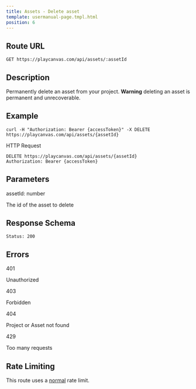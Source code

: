 ```yaml
---
title: Assets - Delete asset
template: usermanual-page.tmpl.html
position: 6
---
```


## Route URL

```none
GET https://playcanvas.com/api/assets/:assetId
```

## Description

Permanently delete an asset from your project. **Warning** deleting an asset is permanent and unrecoverable.

## Example

```none
curl -H "Authorization: Bearer {accessToken}" -X DELETE https://playcanvas.com/api/assets/{assetId}
```

HTTP Request
```
DELETE https://playcanvas.com/api/assets/{assetId}
Authorization: Bearer {accessToken}
```

## Parameters

<div class="params">
<div class="parameter"><span class="param">assetId: number</span><p>The id of the asset to delete</p></div>
</div>

## Response Schema

```none
Status: 200
```

## Errors

<div class="params">
<div class="parameter"><span class="param">401</span><p>Unauthorized</p></div>
<div class="parameter"><span class="param">403</span><p>Forbidden</p></div>
<div class="parameter"><span class="param">404</span><p>Project or Asset not found</p></div>
<div class="parameter"><span class="param">429</span><p>Too many requests</p></div>
</div>

## Rate Limiting

This route uses a [normal][1] rate limit.

[1]: /user-manual/api#rate-limiting
